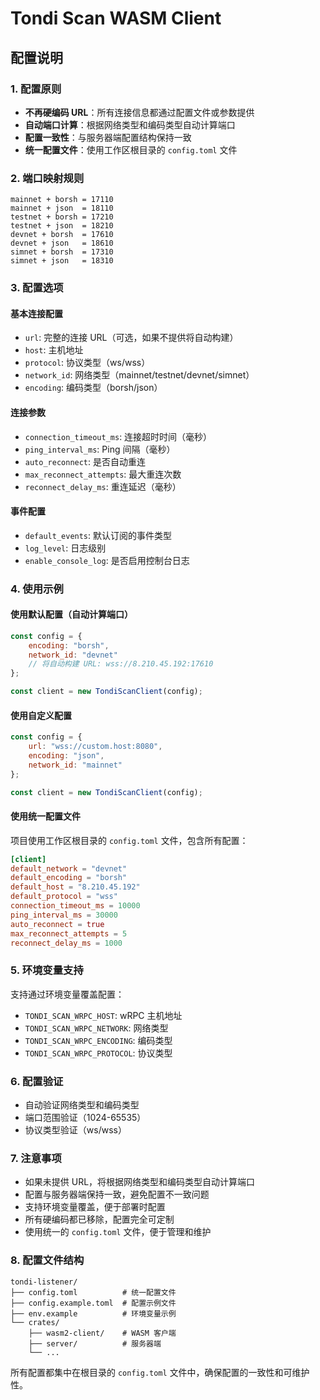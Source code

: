 # Tondi Scan WASM Client

## 配置说明

### 1. 配置原则
- **不再硬编码 URL**：所有连接信息都通过配置文件或参数提供
- **自动端口计算**：根据网络类型和编码类型自动计算端口
- **配置一致性**：与服务器端配置结构保持一致
- **统一配置文件**：使用工作区根目录的 `config.toml` 文件

### 2. 端口映射规则
```
mainnet + borsh = 17110
mainnet + json  = 18110
testnet + borsh = 17210
testnet + json  = 18210
devnet + borsh  = 17610
devnet + json   = 18610
simnet + borsh  = 17310
simnet + json   = 18310
```

### 3. 配置选项

#### 基本连接配置
- `url`: 完整的连接 URL（可选，如果不提供将自动构建）
- `host`: 主机地址
- `protocol`: 协议类型（ws/wss）
- `network_id`: 网络类型（mainnet/testnet/devnet/simnet）
- `encoding`: 编码类型（borsh/json）

#### 连接参数
- `connection_timeout_ms`: 连接超时时间（毫秒）
- `ping_interval_ms`: Ping 间隔（毫秒）
- `auto_reconnect`: 是否自动重连
- `max_reconnect_attempts`: 最大重连次数
- `reconnect_delay_ms`: 重连延迟（毫秒）

#### 事件配置
- `default_events`: 默认订阅的事件类型
- `log_level`: 日志级别
- `enable_console_log`: 是否启用控制台日志

### 4. 使用示例

#### 使用默认配置（自动计算端口）
```javascript
const config = {
    encoding: "borsh",
    network_id: "devnet"
    // 将自动构建 URL: wss://8.210.45.192:17610
};

const client = new TondiScanClient(config);
```

#### 使用自定义配置
```javascript
const config = {
    url: "wss://custom.host:8080",
    encoding: "json",
    network_id: "mainnet"
};

const client = new TondiScanClient(config);
```

#### 使用统一配置文件
项目使用工作区根目录的 `config.toml` 文件，包含所有配置：

```toml
[client]
default_network = "devnet"
default_encoding = "borsh"
default_host = "8.210.45.192"
default_protocol = "wss"
connection_timeout_ms = 10000
ping_interval_ms = 30000
auto_reconnect = true
max_reconnect_attempts = 5
reconnect_delay_ms = 1000
```

### 5. 环境变量支持
支持通过环境变量覆盖配置：
- `TONDI_SCAN_WRPC_HOST`: wRPC 主机地址
- `TONDI_SCAN_WRPC_NETWORK`: 网络类型
- `TONDI_SCAN_WRPC_ENCODING`: 编码类型
- `TONDI_SCAN_WRPC_PROTOCOL`: 协议类型

### 6. 配置验证
- 自动验证网络类型和编码类型
- 端口范围验证（1024-65535）
- 协议类型验证（ws/wss）

### 7. 注意事项
- 如果未提供 URL，将根据网络类型和编码类型自动计算端口
- 配置与服务器端保持一致，避免配置不一致问题
- 支持环境变量覆盖，便于部署时配置
- 所有硬编码都已移除，配置完全可定制
- 使用统一的 `config.toml` 文件，便于管理和维护

### 8. 配置文件结构
```
tondi-listener/
├── config.toml          # 统一配置文件
├── config.example.toml  # 配置示例文件
├── env.example          # 环境变量示例
└── crates/
    ├── wasm2-client/    # WASM 客户端
    ├── server/          # 服务器端
    └── ...
```

所有配置都集中在根目录的 `config.toml` 文件中，确保配置的一致性和可维护性。
